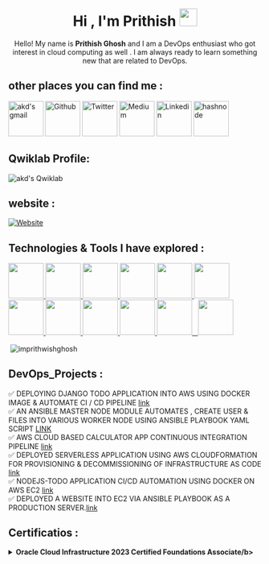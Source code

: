 <h1 align="center">Hi , I'm Prithish <img src="https://media.giphy.com/media/hvRJCLFzcasrR4ia7z/giphy.gif" width="35"></h1>

<p align="center" >
    Hello! My name is <b>Prithish Ghosh</b> and I am a DevOps enthusiast  who got interest in cloud computing as well . I am always ready to learn something new that are related to DevOps.
  <br/>
</p>

other places you can find me :
-------------------------------

<p>
<a href="https://github.com/imprithwishghosh" target="_blank">
<img alt="Github" src="https://www.vectorlogo.zone/logos/github/github-ar21.svg" height="70" /></a>
<a href="https://twitter.com/PrithishGhosh5" target="_blank"><img alt="Twitter" src="https://www.vectorlogo.zone/logos/twitter/twitter-ar21.svg" height="70" /></a> 
<a href="https://medium.com/@prithishghosh" target="_blank"><img alt="Medium" src="https://www.vectorlogo.zone/logos/medium/medium-ar21.svg" height="70" /></a>
<a href="mailto:prithishghosh619@gmail.com">
<img align="left" alt="akd's gmail" src="https://www.vectorlogo.zone/logos/gmail/gmail-ar21.svg" height="70" /></a>
<a href="https://www.linkedin.com/in/prithish-ghosh-097207163/" target="_blank">
<img alt ="Linkedin" src="https://www.vectorlogo.zone/logos/linkedin/linkedin-ar21.svg" height="70" /></a>
<a href="https://www.prithg.hashnode.dev" target="_blank">
<img alt ="hashnode" src="https://www.vectorlogo.zone/logos/hashnode/hashnode-ar21.svg" height="70" /></a>
</p>

Qwiklab Profile: 
----------------

<p>

  <a href="https://www.qwiklabs.com/public_profiles/78282992-f53a-4ae3-aae8-c594e566f6cf">
<img align="left" alt="akd's Qwiklab" src="https://img.shields.io/badge/Qwiklabs-F5CD0E?style=for-the-badge&logo=Qwiklabs&logoColor=black" /></a>
</p>
<br/>

website :
---------

[![Website](https://www.vectorlogo.zone/logos/webflow/webflow-ar21.svg)](https://imprithishg.netlify.app/)<br/>

Technologies & Tools I have explored :
--------------------------------------

<a href="https://www.linux.org/" target="_blanfalse" />
    <img src="https://www.vectorlogo.zone/logos/linux/linux-icon.svg"  height="70" />
  </a>
   <a href="https://aws.amazon.com/" target="_blank" >
    <img src="https://www.vectorlogo.zone/logos/amazon_aws/amazon_aws-icon.svg"  height="70" />
  </a>
  </a>
  <a href="https://www.docker.com/" target="_blank" >
    <img src="https://raw.githubusercontent.com/itsksaurabh/itsksaurabh/master/assets/docker.gif"  height="70" /> 
  </a>
  <a href="https://kubernetes.io/" target="_blank" >
    <img src="https://raw.githubusercontent.com/itsksaurabh/itsksaurabh/master/assets/k8s.gif"  height="70" />
  </a>
  <a href="https://docs.gitlab.com/ee/ci/" target="_blank" >
    <img src="https://raw.githubusercontent.com/itsksaurabh/itsksaurabh/master/assets/cicd.gif"  height="70" />
  </a>
  <a href="https://www.terraform.io/" target="_blank" >
    <img src="https://raw.githubusercontent.com/itsksaurabh/itsksaurabh/master/assets/terraform.gif" width="70" />
  </a>
   </a>
    <a href="https://www.jenkins.io/" target="_blank" >
    <img src="https://raw.githubusercontent.com/DARK-art108/ItsRitesh/master/assets/ll.png" height="70" />
  </a>
  <a href="https://www.ansible.com/" target="_blank" >
    <img src="https://www.vectorlogo.zone/logos/ansible/ansible-icon.svg"  height="70" />
  </a>
 </a>
    <a href="https://pages.github.com/?(null)" target="_blank" >
   <img src="https://media.giphy.com/media/kH1DBkPNyZPOk0BxrM/giphy.gif" width="70" />
  </a>
 </a>
  <a href="https://code.visualstudio.com/" target="_blank" >
    <img src="https://i.giphy.com/media/IdyAQJVN2kVPNUrojM/200.webp"  height="70" /> 
  </a>
  <a href="https://grafana.com/" target="_blank" >
    <img src="https://raw.githubusercontent.com/itsksaurabh/itsksaurabh/master/assets/grafana.gif" height="70" />&nbsp;&nbsp;
  </a>
  <a href="https://prometheus.io/" target="_blank" >
    <img src="https://raw.githubusercontent.com/itsksaurabh/itsksaurabh/master/assets/prometheus.gif" height="70" />
  </a>
  
  <p>&nbsp;<img align="center" src="https://github-readme-stats.vercel.app/api?username=imprithwishghosh&show_icons=true&&theme=radical" alt="imprithwishghosh" /></p>

DevOps_Projects : 
-----------------

:white_check_mark: DEPLOYING DJANGO TODO APPLICATION INTO AWS USING DOCKER IMAGE & AUTOMATE CI / CD PIPELINE [link](https://github.com/imprithwishghosh/resume/blob/master/Devops%20Project%201%20_.pdf) <br>
:white_check_mark: AN ANSIBLE MASTER NODE MODULE AUTOMATES , CREATE USER & FILES INTO VARIOUS WORKER NODE USING ANSIBLE PLAYBOOK YAML SCRIPT
[LINK](https://github.com/imprithwishghosh/resume/blob/master/ansible%20.pdf) <br>
:white_check_mark: AWS CLOUD BASED CALCULATOR APP CONTINUOUS INTEGRATION PIPELINE [link](https://docs.google.com/document/d/1uvZAfrHwcBjAoOpFj5w71xMXf_VEp321tnoTon72gac/edit?usp=sharing) <br>
:white_check_mark: DEPLOYED SERVERLESS APPLICATION USING AWS CLOUDFORMATION FOR PROVISIONING & DECOMMISSIONING OF INFRASTRUCTURE AS CODE  [link](https://docs.google.com/document/d/1G4wnbDoAf66s5_HxrnoCAjkV16QNKO31/edit?usp=sharing&ouid=101726868205112966296&rtpof=true&sd=true) <br>
:white_check_mark: NODEJS-TODO APPLICATION CI/CD AUTOMATION USING DOCKER ON AWS EC2 [link]() <br>
:white_check_mark: DEPLOYED A WEBSITE INTO EC2 VIA ANSIBLE PLAYBOOK AS A PRODUCTION SERVER.[link](https://prithg.hashnode.dev/deploy-website-into-ec2-via-ansible-playbook-as-a-production-server)

Certificatios :
---------------
<details>
  <summary><b>Oracle Cloud Infrastructure 2023 Certified Foundations Associate/b></summary>
  <img src="https://catalog-education.oracle.com/pls/certview/sharebadge?id=25966EE33957FBAC161BC3E0DA7B29B2C3D8B776770B2A896ABAEFD78ABD18B7"
</p>
  </details>
